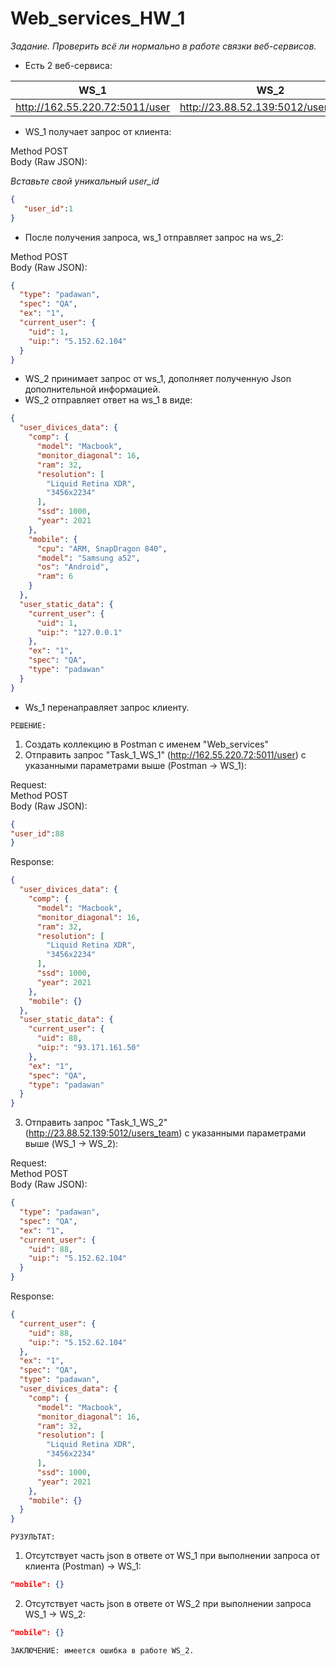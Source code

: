 # Web_services_HW_1

*Задание. Проверить всё ли нормально в работе связки веб-сервисов.*

- Есть 2 веб-сервиса:

|WS_1                           |WS_2                                |
|:---------:|:---------:|
|http://162.55.220.72:5011/user |http://23.88.52.139:5012/users_team |

- WS_1 получает запрос от клиента:

Method POST  
Body (Raw JSON):

*Вставьте свой уникальный user_id*

```json
{
   "user_id":1
}
``` 

- После получения запроса, ws_1 отправляет запрос на ws_2:

Method POST  
Body (Raw JSON):

```json
{
  "type": "padawan",
  "spec": "QA",
  "ex": "1",
  "current_user": {
    "uid": 1,
    "uip:": "5.152.62.104"
  }
}
```

- WS_2 принимает запрос от ws_1, дополняет полученную Json дополнительной информацией.  
- WS_2 отправляет ответ на ws_1 в виде:

```json
{
  "user_divices_data": {
    "comp": {
      "model": "Macbook",
      "monitor_diagonal": 16,
      "ram": 32,
      "resolution": [
        "Liquid Retina XDR",
        "3456x2234"
      ],
      "ssd": 1000,
      "year": 2021
    },
    "mobile": {
      "cpu": "ARM, SnapDragon 840",
      "model": "Samsung a52",
      "os": "Android",
      "ram": 6
    }
  },
  "user_static_data": {
    "current_user": {
      "uid": 1,
      "uip:": "127.0.0.1"
    },
    "ex": "1",
    "spec": "QA",
    "type": "padawan"
  }
}
```

- Ws_1 перенаправляет запрос клиенту.

`РЕШЕНИЕ:`

1. Создать коллекцию в Postman с именем "Web_services"
2. Отправить запрос "Task_1_WS_1" (http://162.55.220.72:5011/user) с указанными параметрами выше (Postman -> WS_1):  
   
Request:  
Method POST  
Body (Raw JSON):

```json
{
"user_id":88
}
```  

Response: 

```json
{
  "user_divices_data": {
    "comp": {
      "model": "Macbook",
      "monitor_diagonal": 16,
      "ram": 32,
      "resolution": [
        "Liquid Retina XDR",
        "3456x2234"
      ],
      "ssd": 1000,
      "year": 2021
    },
    "mobile": {}
  },
  "user_static_data": {
    "current_user": {
      "uid": 88,
      "uip:": "93.171.161.50"
    },
    "ex": "1",
    "spec": "QA",
    "type": "padawan"
  }
}
```

3. Отправить запрос "Task_1_WS_2" (http://23.88.52.139:5012/users_team) с указанными параметрами выше (WS_1 -> WS_2):  
   
Request:  
Method POST  
Body (Raw JSON):

```json
{
  "type": "padawan",
  "spec": "QA",
  "ex": "1",
  "current_user": {
    "uid": 88,
    "uip:": "5.152.62.104"
  }
}
```

Response: 

```json
{
  "current_user": {
    "uid": 88,
    "uip:": "5.152.62.104"
  },
  "ex": "1",
  "spec": "QA",
  "type": "padawan",
  "user_divices_data": {
    "comp": {
      "model": "Macbook",
      "monitor_diagonal": 16,
      "ram": 32,
      "resolution": [
        "Liquid Retina XDR",
        "3456x2234"
      ],
      "ssd": 1000,
      "year": 2021
    },
    "mobile": {}
  }
}
```

`РУЗУЛЬТАТ:`

1. Отсутствует часть json в ответе от WS_1 при выполнении запроса от клиента (Postman) -> WS_1:
   
```json
"mobile": {}
```

2. Отсутствует часть json в ответе от WS_2 при выполнении запроса WS_1 -> WS_2:

```json
"mobile": {}
```

```
ЗАКЛЮЧЕНИЕ: имеется ошибка в работе WS_2.
```